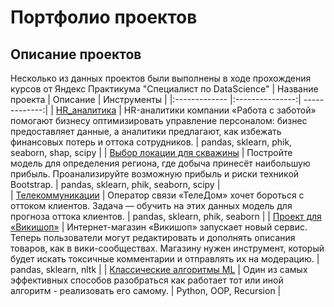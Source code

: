 # Портфолио проектов

## Описание проектов
Несколько из данных проектов были выполнены в ходе прохождения курсов от Яндекс Практикума "Специалист по DataScience"
| Название проекта | Описание | Инструменты |
|:------------- |:---------------:| -------------:|
| [HR_аналитика](https://github.com/OddFeline4/Practicum_projects/tree/main/HR_project)      | HR-аналитики компании «Работа с заботой» помогают бизнесу оптимизировать управление персоналом: бизнес предоставляет данные, а аналитики предлагают, как избежать финансовых потерь и оттока сотрудников.       | pandas, sklearn, phik, seaborn, shap, scipy        |
| [Выбор локации для скважины](https://github.com/OddFeline4/Practicum_projects/tree/main/Oilfield_project)       | Постройте модель для определения региона, где добыча принесёт наибольшую прибыль. Проанализируйте возможную прибыль и риски техникой Bootstrap.       |   pandas, sklearn, phik, seaborn, scipy      |  
| [Телекоммуникации](https://github.com/OddFeline4/Practicum_projects/tree/main/Telecommunication_project)        | Оператор связи «ТелеДом» хочет бороться с оттоком клиентов. Задача — обучить на этих данных модель для прогноза оттока клиентов.     |  pandas, sklearn, phik, seaborn |
| [Проект для «Викишоп»](https://github.com/OddFeline4/Practicum_projects/tree/main/Text_class_project)       | Интернет-магазин «Викишоп» запускает новый сервис. Теперь пользователи могут редактировать и дополнять описания товаров, как в вики-сообществах. Магазину нужен инструмент, который будет искать токсичные комментарии и отправлять их на модерацию.  | pandas, sklearn, nltk |
| [Классические алгоритмы ML](https://github.com/OddFeline4/Practicum_projects/tree/main/ML_algorithms/ML_algorithms)         | Один из самых эффективных способов разобраться как работает тот или иной алгоритм - реализовать его самому. | Python, OOP, Recursion        |

